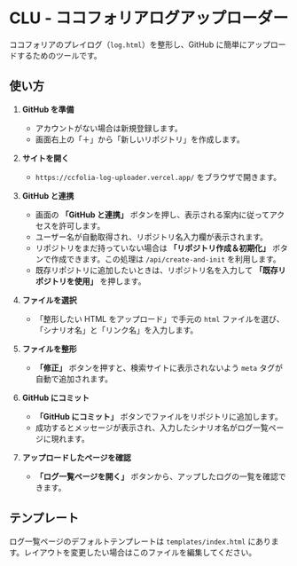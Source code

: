 # CLU - ココフォリアログアップローダー

ココフォリアのプレイログ（`log.html`）を整形し、GitHub に簡単にアップロードするためのツールです。

## 使い方

1. **GitHub を準備**
   - アカウントがない場合は新規登録します。
   - 画面右上の「＋」から「新しいリポジトリ」を作成します。

2. **サイトを開く**
   - `https://ccfolia-log-uploader.vercel.app/` をブラウザで開きます。

3. **GitHub と連携**
   - 画面の **「GitHub と連携」** ボタンを押し、表示される案内に従ってアクセスを許可します。
   - ユーザー名が自動取得され、リポジトリ名入力欄が表示されます。
   - リポジトリをまだ持っていない場合は **「リポジトリ作成＆初期化」** ボタンで作成できます。この処理は `/api/create-and-init` を利用します。
   - 既存リポジトリに追加したいときは、リポジトリ名を入力して **「既存リポジトリを使用」** を押します。

4. **ファイルを選択**
   - 「整形したい HTML をアップロード」で手元の `html` ファイルを選び、「シナリオ名」と「リンク名」を入力します。

5. **ファイルを整形**
   - **「修正」** ボタンを押すと、検索サイトに表示されないよう `meta` タグが自動で追加されます。

6. **GitHub にコミット**
   - **「GitHub にコミット」** ボタンでファイルをリポジトリに追加します。
   - 成功するとメッセージが表示され、入力したシナリオ名がログ一覧ページに現れます。

7. **アップロードしたページを確認**
   - **「ログ一覧ページを開く」** ボタンから、アップしたログの一覧を確認できます。

## テンプレート

ログ一覧ページのデフォルトテンプレートは `templates/index.html` にあります。レイアウトを変更したい場合はこのファイルを編集してください。
